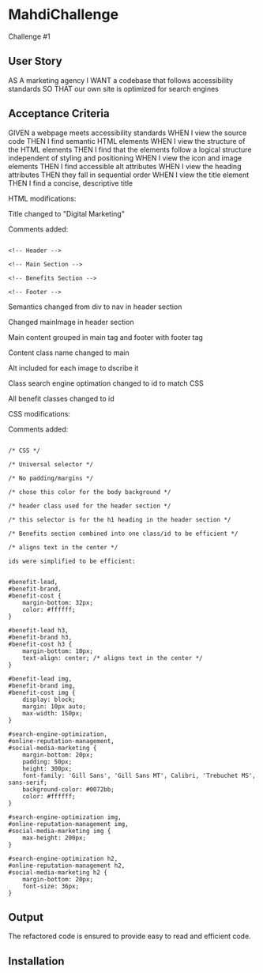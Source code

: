 # MahdiChallenge
Challenge #1

## User Story
AS A marketing agency
I WANT a codebase that follows accessibility standards
SO THAT our own site is optimized for search engines

## Acceptance Criteria
GIVEN a webpage meets accessibility standards
WHEN I view the source code
THEN I find semantic HTML elements
WHEN I view the structure of the HTML elements
THEN I find that the elements follow a logical structure independent of styling and positioning
WHEN I view the icon and image elements
THEN I find accessible alt attributes
WHEN I view the heading attributes
THEN they fall in sequential order
WHEN I view the title element
THEN I find a concise, descriptive title

HTML modifications:

Title changed to "Digital Marketing"

Comments added:

```

<!-- Header -->

<!-- Main Section -->

<!-- Benefits Section -->

<!-- Footer -->

```

Semantics changed from div to nav in header section

Changed mainImage in header section

Main content grouped in main tag and footer with footer tag

Content class name changed to main

Alt included for each image to dscribe it

Class search engine optimation changed to id to match CSS

All benefit classes changed to id

CSS modifications:

Comments added:

```

/* CSS */

/* Universal selector */

/* No padding/margins */

/* chose this color for the body background */

/* header class used for the header section */

/* this selector is for the h1 heading in the header section */

/* Benefits section combined into one class/id to be efficient */

/* aligns text in the center */

ids were simplified to be efficient:

```

```

#benefit-lead,
#benefit-brand,
#benefit-cost {
    margin-bottom: 32px;
    color: #ffffff;
}

#benefit-lead h3,
#benefit-brand h3,
#benefit-cost h3 {
    margin-bottom: 10px;
    text-align: center; /* aligns text in the center */
}

#benefit-lead img,
#benefit-brand img,
#benefit-cost img {
    display: block;
    margin: 10px auto;
    max-width: 150px;
}

#search-engine-optimization,
#online-reputation-management,
#social-media-marketing {
    margin-bottom: 20px;
    padding: 50px;
    height: 300px;
    font-family: 'Gill Sans', 'Gill Sans MT', Calibri, 'Trebuchet MS', sans-serif;
    background-color: #0072bb;
    color: #ffffff;
}

#search-engine-optimization img,
#online-reputation-management img,
#social-media-marketing img {
    max-height: 200px;
}

#search-engine-optimization h2,
#online-reputation-management h2,
#social-media-marketing h2 {
    margin-bottom: 20px;
    font-size: 36px;
}

```

## Output

The refactored code is ensured to provide easy to read and efficient code.

## Installation

